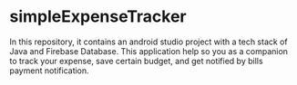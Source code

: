 # simpleExpenseTracker
In this repository, it contains an android studio project with a tech stack of Java and Firebase Database. This application help so you as a companion to track your expense, save certain budget, and get notified by bills payment notification.
